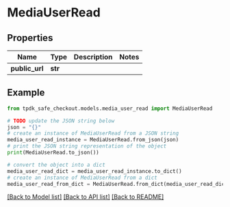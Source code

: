 # MediaUserRead



## Properties

Name | Type | Description | Notes
------------ | ------------- | ------------- | -------------
**public_url** | **str** |  | 

## Example

```python
from tpdk_safe_checkout.models.media_user_read import MediaUserRead

# TODO update the JSON string below
json = "{}"
# create an instance of MediaUserRead from a JSON string
media_user_read_instance = MediaUserRead.from_json(json)
# print the JSON string representation of the object
print(MediaUserRead.to_json())

# convert the object into a dict
media_user_read_dict = media_user_read_instance.to_dict()
# create an instance of MediaUserRead from a dict
media_user_read_from_dict = MediaUserRead.from_dict(media_user_read_dict)
```
[[Back to Model list]](../README.md#documentation-for-models) [[Back to API list]](../README.md#documentation-for-api-endpoints) [[Back to README]](../README.md)


